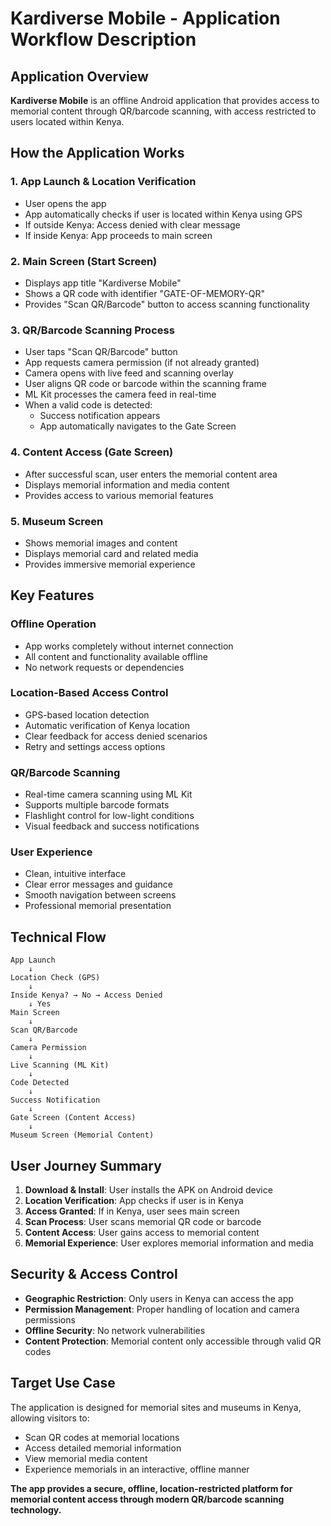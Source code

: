 # Kardiverse Mobile - Application Workflow Description

## Application Overview
**Kardiverse Mobile** is an offline Android application that provides access to memorial content through QR/barcode scanning, with access restricted to users located within Kenya.

## How the Application Works

### 1. **App Launch & Location Verification**
- User opens the app
- App automatically checks if user is located within Kenya using GPS
- If outside Kenya: Access denied with clear message
- If inside Kenya: App proceeds to main screen

### 2. **Main Screen (Start Screen)**
- Displays app title "Kardiverse Mobile"
- Shows a QR code with identifier "GATE-OF-MEMORY-QR"
- Provides "Scan QR/Barcode" button to access scanning functionality

### 3. **QR/Barcode Scanning Process**
- User taps "Scan QR/Barcode" button
- App requests camera permission (if not already granted)
- Camera opens with live feed and scanning overlay
- User aligns QR code or barcode within the scanning frame
- ML Kit processes the camera feed in real-time
- When a valid code is detected:
  - Success notification appears
  - App automatically navigates to the Gate Screen

### 4. **Content Access (Gate Screen)**
- After successful scan, user enters the memorial content area
- Displays memorial information and media content
- Provides access to various memorial features

### 5. **Museum Screen**
- Shows memorial images and content
- Displays memorial card and related media
- Provides immersive memorial experience

## Key Features

### **Offline Operation**
- App works completely without internet connection
- All content and functionality available offline
- No network requests or dependencies

### **Location-Based Access Control**
- GPS-based location detection
- Automatic verification of Kenya location
- Clear feedback for access denied scenarios
- Retry and settings access options

### **QR/Barcode Scanning**
- Real-time camera scanning using ML Kit
- Supports multiple barcode formats
- Flashlight control for low-light conditions
- Visual feedback and success notifications

### **User Experience**
- Clean, intuitive interface
- Clear error messages and guidance
- Smooth navigation between screens
- Professional memorial presentation

## Technical Flow

```
App Launch
    ↓
Location Check (GPS)
    ↓
Inside Kenya? → No → Access Denied
    ↓ Yes
Main Screen
    ↓
Scan QR/Barcode
    ↓
Camera Permission
    ↓
Live Scanning (ML Kit)
    ↓
Code Detected
    ↓
Success Notification
    ↓
Gate Screen (Content Access)
    ↓
Museum Screen (Memorial Content)
```

## User Journey Summary

1. **Download & Install**: User installs the APK on Android device
2. **Location Verification**: App checks if user is in Kenya
3. **Access Granted**: If in Kenya, user sees main screen
4. **Scan Process**: User scans memorial QR code or barcode
5. **Content Access**: User gains access to memorial content
6. **Memorial Experience**: User explores memorial information and media

## Security & Access Control

- **Geographic Restriction**: Only users in Kenya can access the app
- **Permission Management**: Proper handling of location and camera permissions
- **Offline Security**: No network vulnerabilities
- **Content Protection**: Memorial content only accessible through valid QR codes

## Target Use Case

The application is designed for memorial sites and museums in Kenya, allowing visitors to:
- Scan QR codes at memorial locations
- Access detailed memorial information
- View memorial media content
- Experience memorials in an interactive, offline manner

**The app provides a secure, offline, location-restricted platform for memorial content access through modern QR/barcode scanning technology.** 